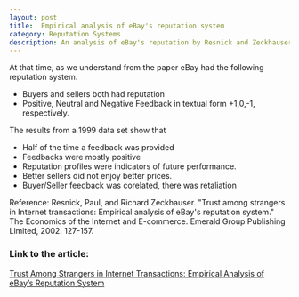 ```yaml
---
layout: post
title:  Empirical analysis of eBay's reputation system
category: Reputation Systems
description: An analysis of eBay's reputation by Resnick and Zeckhauser.
---
```

At that time, as we understand from the paper eBay had the following reputation system.
- Buyers and sellers both had reputation
- Positive, Neutral and Negative Feedback in textual form +1,0,-1, respectively.


The results from a 1999 data set show that
- Half of the time a feedback was provided
- Feedbacks were mostly positive
- Reputation profiles were indicators of future performance.
- Better sellers did not enjoy better prices.
- Buyer/Seller feedback was corelated, there was retaliation



Reference:
Resnick, Paul, and Richard Zeckhauser. "Trust among strangers in Internet transactions: Empirical analysis of eBay's reputation system." 
The Economics of the Internet and E-commerce. Emerald Group Publishing Limited, 2002. 127-157.

### Link to the article:
[Trust Among Strangers in Internet Transactions:
Empirical Analysis of eBay’s Reputation System](http://www.presnick.people.si.umich.edu/papers/ebayNBER/RZNBERBodegaBay.pdf)

<!--description-->


